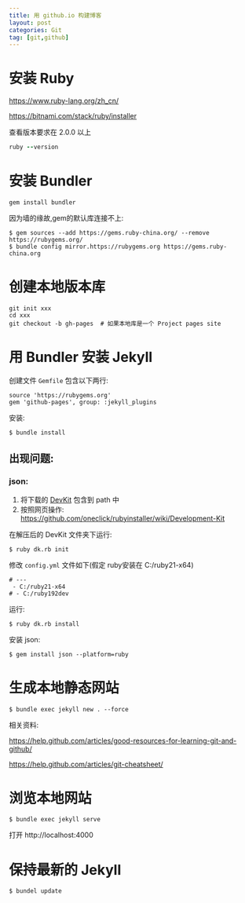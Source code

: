 ```yaml
---
title: 用 github.io 构建博客
layout: post
categories: Git
tag: [git,github]
---
```


# 安装 Ruby
https://www.ruby-lang.org/zh_cn/

https://bitnami.com/stack/ruby/installer

查看版本要求在 2.0.0 以上
``` ruby
ruby --version
```

# 安装 Bundler

``` shell
gem install bundler
```

因为墙的缘故,gem的默认库连接不上:

``` shell
$ gem sources --add https://gems.ruby-china.org/ --remove https://rubygems.org/
$ bundle config mirror.https://rubygems.org https://gems.ruby-china.org
```

# 创建本地版本库
``` shell
git init xxx
cd xxx
git checkout -b gh-pages  # 如果本地库是一个 Project pages site
```

# 用 Bundler 安装 Jekyll

创建文件 `Gemfile` 包含以下两行:

```
source 'https://rubygems.org'
gem 'github-pages', group: :jekyll_plugins
```

安装:

``` shell
$ bundle install
```

## 出现问题:

### json:
1. 将下载的 [DevKit](http://rubyinstaller.org/downloads/) 包含到 path 中
2. 按照网页操作: https://github.com/oneclick/rubyinstaller/wiki/Development-Kit

在解压后的 DevKit 文件夹下运行:


``` shell
$ ruby dk.rb init
```

修改 `config.yml` 文件如下(假定 ruby安装在 C:/ruby21-x64)

```
# ---
 - C:/ruby21-x64
# - C:/ruby192dev
```

运行:

``` shell
$ ruby dk.rb install
```

安装 json:

``` shell
$ gem install json --platform=ruby
```

# 生成本地静态网站

``` shell
$ bundle exec jekyll new . --force
```

相关资料:

https://help.github.com/articles/good-resources-for-learning-git-and-github/

https://help.github.com/articles/git-cheatsheet/

# 浏览本地网站
``` shell
$ bundle exec jekyll serve
```
打开 http://localhost:4000

# 保持最新的 Jekyll
``` shell
$ bundel update
```